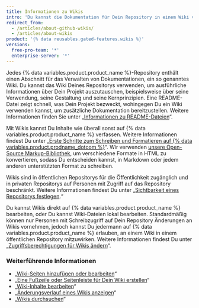 ```yaml
---
title: Informationen zu Wikis
intro: 'Du kannst die Dokumentation für Dein Repository in einem Wiki verwalten, damit andere Dein Projekt nutzen und daran mitwirken können.'
redirect_from:
  - /articles/about-github-wikis/
  - /articles/about-wikis
product: '{% data reusables.gated-features.wikis %}'
versions:
  free-pro-team: '*'
  enterprise-server: '*'
---
```


Jedes {% data variables.product.product_name %}-Repository enthält einen Abschnitt für das Verwalten von Dokumentationen, ein so genanntes Wiki. Du kannst das Wiki Deines Repositorys verwenden, um ausführliche Informationen über Dein Projekt auszutauschen, beispielsweise über seine Verwendung, seine Gestaltung und seine Kernprinzipien. Eine README-Datei zeigt schnell, was Dein Projekt bezweckt, wohingegen Du ein Wiki verwenden kannst, um zusätzliche Dokumentation bereitzustellen. Weitere Informationen finden Sie unter „[Informationen zu README-Dateien](/articles/about-readmes/)“.

Mit Wikis kannst Du Inhalte wie überall sonst auf {% data variables.product.product_name %} verfassen. Weitere Informationen findest Du unter „[Erste Schritte zum Schreiben und Formatieren auf {% data variables.product.prodname_dotcom %}](/articles/getting-started-with-writing-and-formatting-on-github)“. Wir verwenden [unsere Open-Source Markup-Bibliothek](https://github.com/github/markup), um verschiedene Formate in HTML zu konvertieren, sodass Du entscheiden kannst, in Markdown oder jedem anderen unterstützten Format zu schreiben.

Wikis sind in öffentlichen Repositorys für die Öffentlichkeit zugänglich und in privaten Repositorys auf Personen mit Zugriff auf das Repository beschränkt. Weitere Informationen findest Du unter „[Sichtbarkeit eines Repositorys festlegen](/articles/setting-repository-visibility).“

Du kannst Wikis direkt auf {% data variables.product.product_name %} bearbeiten, oder Du kannst Wiki-Dateien lokal bearbeiten. Standardmäßig können nur Personen mit Schreibzugriff auf Dein Repository Änderungen an Wikis vornehmen, jedoch kannst Du jedermann auf {% data variables.product.product_name %} erlauben, an einem Wiki in einem öffentlichen Repository mitzuwirken. Weitere Informationen findest Du unter „[Zugriffsberechtigungen für Wikis ändern](/articles/changing-access-permissions-for-wikis)“.

### Weiterführende Informationen

- „[Wiki-Seiten hinzufügen oder bearbeiten](/articles/adding-or-editing-wiki-pages)“
- „[Eine Fußzeile oder Seitenleiste für Dein Wiki erstellen](/articles/creating-a-footer-or-sidebar-for-your-wiki)“
- „[Wiki-Inhalte bearbeiten](/articles/editing-wiki-content)“
- „[Änderungsverlauf eines Wikis anzeigen](/articles/viewing-a-wiki-s-history-of-changes)“
- „[Wikis durchsuchen](/articles/searching-wikis)“
